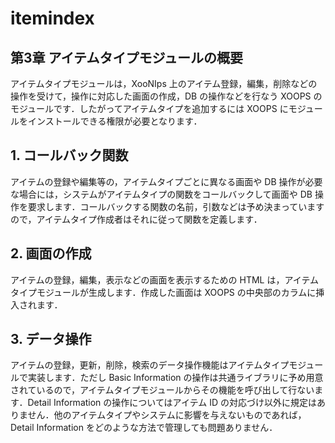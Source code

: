 # itemindex

## 第3章 アイテムタイプモジュールの概要

アイテムタイプモジュールは，XooNIps 上のアイテム登録，編集，削除などの操作を受けて，操作に対応した画面の作成，DB の操作などを行なう XOOPS のモジュールです．したがってアイテムタイプを追加するには XOOPS にモジュールをインストールできる権限が必要となります．

## 1. コールバック関数

アイテムの登録や編集等の，アイテムタイプごとに異なる画面や DB 操作が必要な場合には，システムがアイテムタイプの関数をコールバックして画面や DB 操作を要求します．コールバックする関数の名前，引数などは予め決まっていますので，アイテムタイプ作成者はそれに従って関数を定義します．

## 2. 画面の作成

アイテムの登録，編集，表示などの画面を表示するための HTML は，アイテムタイプモジュールが生成します．作成した画面は XOOPS の中央部のカラムに挿入されます．

## 3. データ操作

アイテムの登録，更新，削除，検索のデータ操作機能はアイテムタイプモジュールで実装します．ただし Basic Information の操作は共通ライブラリに予め用意されているので，アイテムタイプモジュールからその機能を呼び出して行ないます．Detail Information の操作についてはアイテム ID の対応づけ以外に規定はありません．他のアイテムタイプやシステムに影響を与えないものであれば，Detail Information をどのような方法で管理しても問題ありません．

